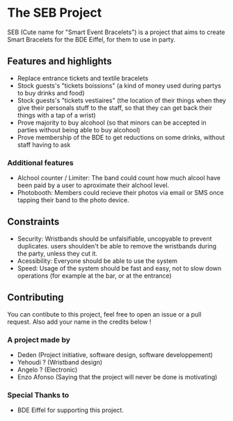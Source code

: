 # The SEB Project
SEB (Cute name for "Smart Event Bracelets") is a project that aims to create Smart Bracelets for the BDE Eiffel, for them to use in party.

## Features and highlights
- Replace entrance tickets and textile bracelets
- Stock guests's "tickets boissions" (a kind of money used during partys to buy drinks and food)
- Stock guests's "tickets vestiaires" (the location of their things when they give their personals stuff to the staff, so that they can get back their things with a tap of a wrist)
- Prove majority to buy alcohool (so that minors can be accepted in parties without being able to buy alcohool)
- Prove membership of the BDE to get reductions on some drinks, without staff having to ask

### Additional features
- Alchool counter / Limiter: The band could count how much alcool have been paid by a user to aproximate their alchool level.
- Photobooth: Members could recieve their photos via email or SMS once tapping their band to the photo device.

## Constraints
- Security: Wristbands should be unfalsifiable, uncopyable to prevent duplicates. users shoulden't be able to remove the wristbands during the party, unless they cut it.
- Acessibility: Everyone should be able to use the system
- Speed: Usage of the system should be fast and easy, not to slow down operations (for example at the bar, or at the entrance)

## Contributing

You can contibute to this project, feel free to open an issue or a pull request. Also add your name in the credits below !

### A project made by
- Deden (Project initiative, software design, software developpement)
- Yehoudi ? (Wristband design)
- Angelo ? (Electronic)
- Enzo Afonso (Saying that the project will never be done is motivating)

### Special Thanks to
- BDE Eiffel for supporting this project.
